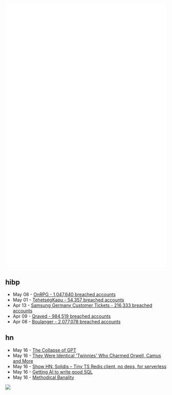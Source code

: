 ![Metrics](https://raw.githubusercontent.com/phixion/phixion/master/metrics.svg)

## hibp

<!--
for https://github.com/phixion/phixion/blob/main/.github/workflows/feeds.yml
-->
<!--START_SECTION:haveibeenpwnd-->
- May 08 - [OnRPG - 1,047,640 breached accounts](https://haveibeenpwned.com/PwnedWebsites#OnRPG)
- May 01 - [TehetségKapu - 54,357 breached accounts](https://haveibeenpwned.com/PwnedWebsites#TehetsegKapu)
- Apr 13 - [Samsung Germany Customer Tickets - 216,333 breached accounts](https://haveibeenpwned.com/PwnedWebsites#SamsungGermany)
- Apr 09 - [Qraved - 984,519 breached accounts](https://haveibeenpwned.com/PwnedWebsites#Qraved)
- Apr 08 - [Boulanger - 2,077,078 breached accounts](https://haveibeenpwned.com/PwnedWebsites#Boulanger)
<!--END_SECTION:haveibeenpwnd-->

## hn

<!--
for https://github.com/phixion/phixion/blob/main/.github/workflows/feeds.yml
-->
<!--START_SECTION:hn-->
- May 16 - [The Collapse of GPT](https://cacm.acm.org/news/the-collapse-of-gpt/)
- May 16 - [They Were Identical 'Twinnies' Who Charmed Orwell, Camus and More](https://www.nytimes.com/2025/05/04/books/review/the-dazzling-paget-sisters-ariane-bankes.html)
- May 16 - [Show HN: Solidis – Tiny TS Redis client, no deps, for serverless](https://github.com/vcms-io/solidis)
- May 16 - [Getting AI to write good SQL](https://cloud.google.com/blog/products/databases/techniques-for-improving-text-to-sql)
- May 16 - [Methodical Banality](https://aeon.co/essays/who-needs-ai-text-generation-when-theres-erasmus-of-rotterdam)
<!--END_SECTION:hn-->

<!--
for https://yhype.me
-->
![](https://hit.yhype.me/github/profile?user_id=13013670)
